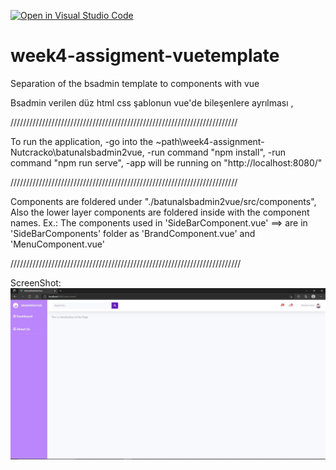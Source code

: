 [![Open in Visual Studio Code](https://classroom.github.com/assets/open-in-vscode-f059dc9a6f8d3a56e377f745f24479a46679e63a5d9fe6f495e02850cd0d8118.svg)](https://classroom.github.com/online_ide?assignment_repo_id=7171288&assignment_repo_type=AssignmentRepo)

# week4-assigment-vuetemplate

Separation of the bsadmin template to components with vue

Bsadmin verilen düz html css şablonun vue'de bileşenlere ayrılması ,

////////////////////////////////////////////////////////////////////////

To run the application,
-go into the ~path\week4-assignment-Nutcracko\batunalsbadmin2vue,
-run command "npm install",
-run command "npm run serve",
-app will be running on "http://localhost:8080/"

////////////////////////////////////////////////////////////////////////

Components are foldered under "./batunalsbadmin2vue/src/components",
Also the lower layer components are foldered inside with the component names.
Ex.: The components used in 'SideBarComponent.vue' ==> are in 'SideBarComponents' folder as 'BrandComponent.vue' and 'MenuComponent.vue'

/////////////////////////////////////////////////////////////////////////

ScreenShot:
![Alt text](./ScreenShot.JPG?raw=true "ProjectScreenShot")
